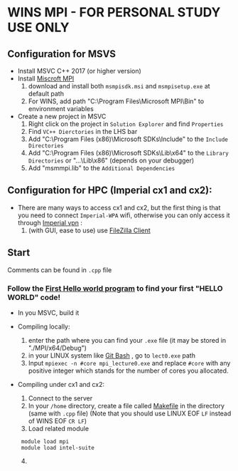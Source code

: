 # WINS MPI - FOR PERSONAL STUDY USE ONLY

## Configuration for MSVS
* Install MSVC C++ 2017 (or higher version) 
* Install [Miscroft MPI](https://docs.microsoft.com/en-us/message-passing-interface/microsoft-mpi)
  1. download and install both `msmpisdk.msi` and `msmpisetup.exe` at default path
  2. For WINS, add path "C:\Program Files\Microsoft MPI\Bin\" to environment variables
* Create a new project in MSVC
  1. Right click on the project in `Solution Explorer` and find `Properties`
  2. Find `VC++ Dierctories` in the LHS bar
  3. Add "C:\Program Files (x86)\Microsoft SDKs\Include" to the `Include Directories`
  4. Add "C:\Program Files (x86)\Microsoft SDKs\Lib\x64" to the `Library Directories`
or "...\Lib\x86" (depends on your debugger) 
  5. Add "msmmpi.lib" to the `Additional Dependencies`

## Configuration for HPC (Imperial cx1 and cx2):
* There are many ways to access cx1 and cx2, but the first thing is that you need to connect `Imperial-WPA` wifi, otherwise you can only access it through [Imperial vpn](https://www.imperial.ac.uk/admin-services/ict/self-service/connect-communicate/remote-access/virtual-private-network-vpn/) :
  1. (with GUI, ease to use) use [FileZilla Client](https://filezilla-project.org/)

## Start
Comments can be found in `.cpp` file

### Follow the [First Hello world program](lect0.cpp) to find your first "HELLO WORLD" code!
* In you MSVC, build it
* Compiling locally:
  1. enter the path where you can find your `.exe` file (it may be stored in "./MPI/x64/Debug")
  2. in your LINUX system like [Git Bash](https://gitforwindows.org/) , go to `lect0.exe` path
  3. Input `mpiexec -n #core mpi_lecture0.exe` and replace `#core` with any positive integer which stands for the number of cores you allocated.

* Compiling under cx1 and cx2:
  1. Connect to the server
  2. In your `/home` directory, create a file called [Makefile](Makefile) in the directory (same with `.cpp` file) (Note that you should use LINUX EOF `LF` instead of WINS EOF `CR LF`)
  3. Load related module
  ```
   module load mpi
   module load intel-suite
  ```
  4. 
  
